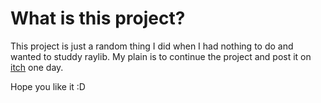 # What is this project?
This project is just a random thing I did when I had nothing to do and wanted to studdy raylib. My plain is to continue the project and post it on [itch](https://itch.io/) one day.

Hope you like it :D
